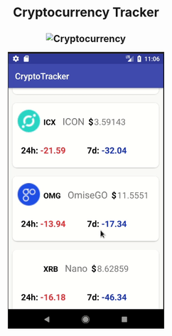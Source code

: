 <div align="center">
  
  # Cryptocurrency Tracker
  ![Cryptocurrency](https://cdn2.iconfinder.com/data/icons/bitcoin-and-mining/44/trade-512.png)
  ---
  
  ![output app](art/output-app.gif)
  
</div>

